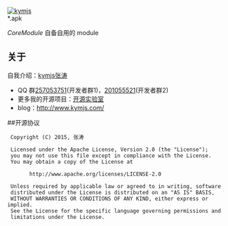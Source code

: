 [![kymjs](http://http://oe3r1xqa7.bkt.clouddn.com/image/logo_s.png)](http://www.kymjs.com/works/)   
*.apk

*CoreModule* 自备自用的 module


## 关于
自我介绍：[kymjs张涛](http://www.kymjs.com/about)    

* QQ 群[257053751](http://jq.qq.com/?_wv=1027&k=WoM2Aa)(开发者群1)，[201055521](http://jq.qq.com/?_wv=1027&k=MBVdpK)(开发者群2)    
* 更多我的开源项目：[开源实验室](http://www.kymjs.com/works)    
* blog：http://www.kymjs.com/    


##开源协议
```
 Copyright (C) 2015, 张涛
 
 Licensed under the Apache License, Version 2.0 (the "License");
 you may not use this file except in compliance with the License.
 You may obtain a copy of the License at

       http://www.apache.org/licenses/LICENSE-2.0

 Unless required by applicable law or agreed to in writing, software
 distributed under the License is distributed on an "AS IS" BASIS,
 WITHOUT WARRANTIES OR CONDITIONS OF ANY KIND, either express or implied.
 See the License for the specific language governing permissions and
 limitations under the License.
 ```
